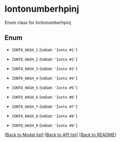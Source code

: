 # Iontonumberhpinj

Enum class for Iontonumberhpinj

## Enum

* `IONTO_HASH_1` (value: `'Ionto #1'`)

* `IONTO_HASH_2` (value: `'Ionto #2'`)

* `IONTO_HASH_3` (value: `'Ionto #3'`)

* `IONTO_HASH_4` (value: `'Ionto #4'`)

* `IONTO_HASH_5` (value: `'Ionto #5'`)

* `IONTO_HASH_6` (value: `'Ionto #6'`)

* `IONTO_HASH_7` (value: `'Ionto #7'`)

* `IONTO_HASH_8` (value: `'Ionto #8'`)

* `IONTO_HASH_9` (value: `'Ionto #9'`)

[[Back to Model list]](../README.md#documentation-for-models) [[Back to API list]](../README.md#documentation-for-api-endpoints) [[Back to README]](../README.md)


